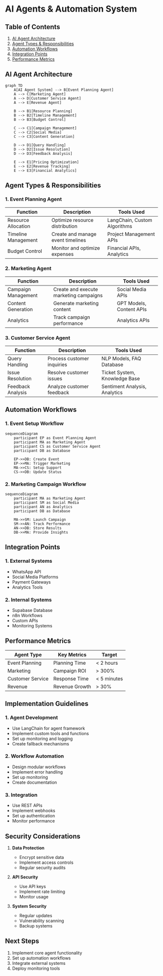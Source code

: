 # AI Agents & Automation System

## Table of Contents
1. [AI Agent Architecture](#ai-agent-architecture)
2. [Agent Types & Responsibilities](#agent-types--responsibilities)
3. [Automation Workflows](#automation-workflows)
4. [Integration Points](#integration-points)
5. [Performance Metrics](#performance-metrics)

## AI Agent Architecture

```mermaid
graph TD
    A[AI Agent System] --> B[Event Planning Agent]
    A --> C[Marketing Agent]
    A --> D[Customer Service Agent]
    A --> E[Revenue Agent]
    
    B --> B1[Resource Planning]
    B --> B2[Timeline Management]
    B --> B3[Budget Control]
    
    C --> C1[Campaign Management]
    C --> C2[Social Media]
    C --> C3[Content Generation]
    
    D --> D1[Query Handling]
    D --> D2[Issue Resolution]
    D --> D3[Feedback Analysis]
    
    E --> E1[Pricing Optimization]
    E --> E2[Revenue Tracking]
    E --> E3[Financial Analytics]
```

## Agent Types & Responsibilities

### 1. Event Planning Agent
| Function | Description | Tools Used |
|----------|-------------|------------|
| Resource Allocation | Optimize resource distribution | LangChain, Custom Algorithms |
| Timeline Management | Create and manage event timelines | Project Management APIs |
| Budget Control | Monitor and optimize expenses | Financial APIs, Analytics |

### 2. Marketing Agent
| Function | Description | Tools Used |
|----------|-------------|------------|
| Campaign Management | Create and execute marketing campaigns | Social Media APIs |
| Content Generation | Generate marketing content | GPT Models, Content APIs |
| Analytics | Track campaign performance | Analytics APIs |

### 3. Customer Service Agent
| Function | Description | Tools Used |
|----------|-------------|------------|
| Query Handling | Process customer inquiries | NLP Models, FAQ Database |
| Issue Resolution | Resolve customer issues | Ticket System, Knowledge Base |
| Feedback Analysis | Analyze customer feedback | Sentiment Analysis, Analytics |

## Automation Workflows

### 1. Event Setup Workflow
```mermaid
sequenceDiagram
    participant EP as Event Planning Agent
    participant MA as Marketing Agent
    participant CS as Customer Service Agent
    participant DB as Database
    
    EP->>DB: Create Event
    EP->>MA: Trigger Marketing
    MA->>CS: Setup Support
    CS->>DB: Update Status
```

### 2. Marketing Campaign Workflow
```mermaid
sequenceDiagram
    participant MA as Marketing Agent
    participant SM as Social Media
    participant AN as Analytics
    participant DB as Database
    
    MA->>SM: Launch Campaign
    SM->>AN: Track Performance
    AN->>DB: Store Results
    DB->>MA: Provide Insights
```

## Integration Points

### 1. External Systems
- WhatsApp API
- Social Media Platforms
- Payment Gateways
- Analytics Tools

### 2. Internal Systems
- Supabase Database
- n8n Workflows
- Custom APIs
- Monitoring Systems

## Performance Metrics

| Agent Type | Key Metrics | Target |
|------------|-------------|---------|
| Event Planning | Planning Time | < 2 hours |
| Marketing | Campaign ROI | > 300% |
| Customer Service | Response Time | < 5 minutes |
| Revenue | Revenue Growth | > 30% |

## Implementation Guidelines

### 1. Agent Development
- Use LangChain for agent framework
- Implement custom tools and functions
- Set up monitoring and logging
- Create fallback mechanisms

### 2. Workflow Automation
- Design modular workflows
- Implement error handling
- Set up monitoring
- Create documentation

### 3. Integration
- Use REST APIs
- Implement webhooks
- Set up authentication
- Monitor performance

## Security Considerations

1. **Data Protection**
   - Encrypt sensitive data
   - Implement access controls
   - Regular security audits

2. **API Security**
   - Use API keys
   - Implement rate limiting
   - Monitor usage

3. **System Security**
   - Regular updates
   - Vulnerability scanning
   - Backup systems

## Next Steps
1. Implement core agent functionality
2. Set up automation workflows
3. Integrate external systems
4. Deploy monitoring tools
